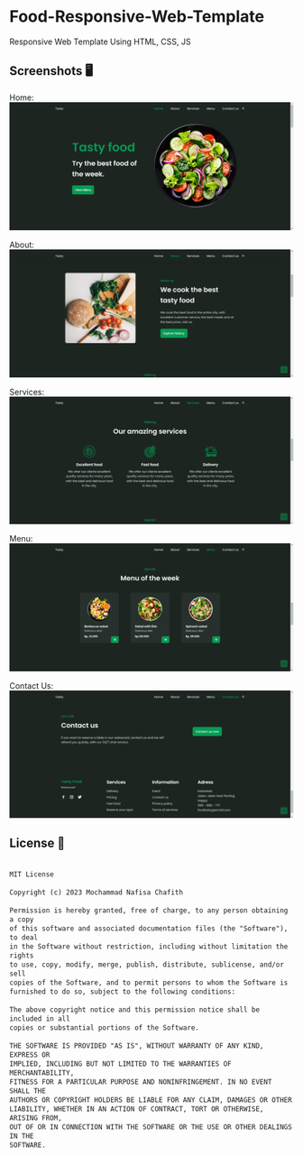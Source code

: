 # Food-Responsive-Web-Template
Responsive Web Template Using HTML, CSS, JS

## Screenshots 🖥️ 
Home:
![](https://github.com/Chafithafid30/Food-Responsive-Web-Template/blob/master/Home.png)

About:
![](https://github.com/Chafithafid30/Food-Responsive-Web-Template/blob/5d7280b0b5b8d08bce8dd7490b317f093af17b4b/About.png)

Services:
![](https://github.com/Chafithafid30/Food-Responsive-Web-Template/blob/5d7280b0b5b8d08bce8dd7490b317f093af17b4b/Services.png)

Menu:
![](https://github.com/Chafithafid30/Food-Responsive-Web-Template/blob/5d7280b0b5b8d08bce8dd7490b317f093af17b4b/Menu.png)

Contact Us:
![](https://github.com/Chafithafid30/Food-Responsive-Web-Template/blob/5d7280b0b5b8d08bce8dd7490b317f093af17b4b/Contact%20Us.png)

## License 🔖

```

MIT License

Copyright (c) 2023 Mochammad Nafisa Chafith

Permission is hereby granted, free of charge, to any person obtaining a copy
of this software and associated documentation files (the "Software"), to deal
in the Software without restriction, including without limitation the rights
to use, copy, modify, merge, publish, distribute, sublicense, and/or sell
copies of the Software, and to permit persons to whom the Software is
furnished to do so, subject to the following conditions:

The above copyright notice and this permission notice shall be included in all
copies or substantial portions of the Software.

THE SOFTWARE IS PROVIDED "AS IS", WITHOUT WARRANTY OF ANY KIND, EXPRESS OR
IMPLIED, INCLUDING BUT NOT LIMITED TO THE WARRANTIES OF MERCHANTABILITY,
FITNESS FOR A PARTICULAR PURPOSE AND NONINFRINGEMENT. IN NO EVENT SHALL THE
AUTHORS OR COPYRIGHT HOLDERS BE LIABLE FOR ANY CLAIM, DAMAGES OR OTHER
LIABILITY, WHETHER IN AN ACTION OF CONTRACT, TORT OR OTHERWISE, ARISING FROM,
OUT OF OR IN CONNECTION WITH THE SOFTWARE OR THE USE OR OTHER DEALINGS IN THE
SOFTWARE.

```
